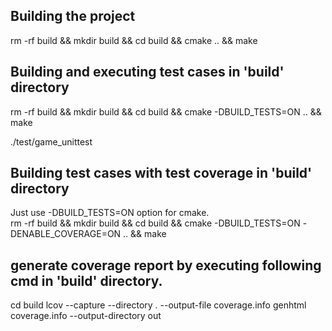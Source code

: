 ## Building the project

rm -rf build && mkdir build && cd build && cmake .. && make

## Building and executing test cases in 'build' directory


rm -rf build && mkdir build && cd build && cmake -DBUILD_TESTS=ON .. && make 

./test/game_unittest


## Building test cases with test coverage in 'build' directory

Just use -DBUILD_TESTS=ON option for cmake.  
rm -rf build && mkdir build && cd build && cmake -DBUILD_TESTS=ON -DENABLE_COVERAGE=ON .. && make

## generate coverage report by executing following cmd in 'build' directory.

cd build
lcov --capture --directory . --output-file coverage.info
genhtml coverage.info --output-directory out
